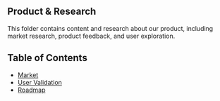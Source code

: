 Product & Research
---

This folder contains content and research about our product, including market research, product feedback, and user exploration.

Table of Contents
---

- [Market](./market.md)
- [User Validation](./user_validation.md)
- [Roadmap](./roadmap.md)

